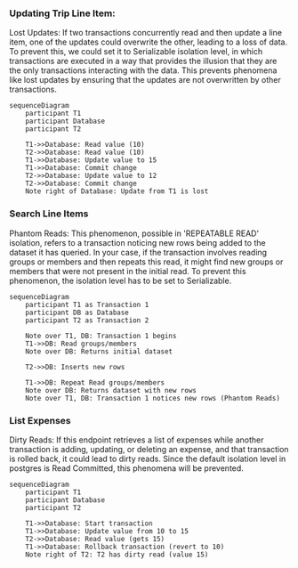 ### Updating Trip Line Item:
Lost Updates: If two transactions concurrently read and then update a line item, one of the updates could overwrite the other, leading to a loss of data. To prevent this, we could set it to Serializable isolation level, in which transactions are executed in a way that provides the illusion that they are the only transactions interacting with the data. This prevents phenomena like lost updates by ensuring that the updates are not overwritten by other transactions.

```mermaid
sequenceDiagram
    participant T1
    participant Database
    participant T2

    T1->>Database: Read value (10)
    T2->>Database: Read value (10)
    T1->>Database: Update value to 15
    T1->>Database: Commit change
    T2->>Database: Update value to 12
    T2->>Database: Commit change
    Note right of Database: Update from T1 is lost
```

### Search Line Items
Phantom Reads: This phenomenon, possible in 'REPEATABLE READ' isolation, refers to a transaction noticing new rows being added to the dataset it has queried. In your case, if the transaction involves reading groups or members and then repeats this read, it might find new groups or members that were not present in the initial read. To prevent this phenomenon, the isolation level has to be set to Serializable.

```mermaid
sequenceDiagram
    participant T1 as Transaction 1
    participant DB as Database
    participant T2 as Transaction 2

    Note over T1, DB: Transaction 1 begins
    T1->>DB: Read groups/members
    Note over DB: Returns initial dataset

    T2->>DB: Inserts new rows
    
    T1->>DB: Repeat Read groups/members
    Note over DB: Returns dataset with new rows
    Note over T1, DB: Transaction 1 notices new rows (Phantom Reads)
```

### List Expenses
Dirty Reads: If this endpoint retrieves a list of expenses while another transaction is adding, updating, or deleting an expense, and that transaction is rolled back, it could lead to dirty reads. Since the default isolation level in postgres is Read Committed, this phenomena will be prevented.

```mermaid
sequenceDiagram
    participant T1
    participant Database
    participant T2

    T1->>Database: Start transaction
    T1->>Database: Update value from 10 to 15
    T2->>Database: Read value (gets 15)
    T1->>Database: Rollback transaction (revert to 10)
    Note right of T2: T2 has dirty read (value 15)
```
